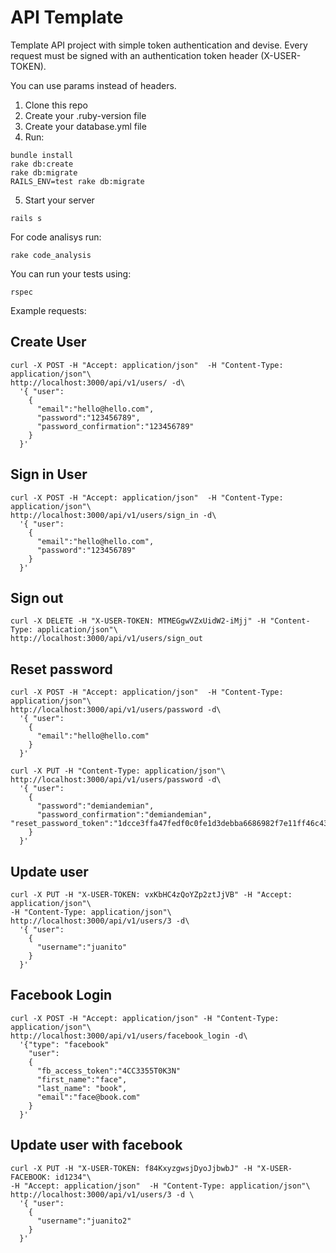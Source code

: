 API Template
==============

Template API project with simple token authentication and devise. Every request must be signed with an authentication token header (X-USER-TOKEN).

You can use params instead of headers.

1.  Clone this repo
2.  Create your .ruby-version file
3.  Create your database.yml file
4.  Run:

  ```
  bundle install
  rake db:create
  rake db:migrate
  RAILS_ENV=test rake db:migrate
  ```
5. Start your server

  ```
  rails s
  ```

For code analisys run:
```
rake code_analysis
```

You can run your tests using:
```
rspec
```


Example requests:

Create User
--------------
```
curl -X POST -H "Accept: application/json"  -H "Content-Type: application/json"\ 
http://localhost:3000/api/v1/users/ -d\
  '{ "user":
    {
      "email":"hello@hello.com",
      "password":"123456789",
      "password_confirmation":"123456789"
    }
  }'
```
Sign in User
--------------
```
curl -X POST -H "Accept: application/json"  -H "Content-Type: application/json"\
http://localhost:3000/api/v1/users/sign_in -d\
  '{ "user":
    { 
      "email":"hello@hello.com",
      "password":"123456789"
    }
  }'
```
Sign out
--------------
```
curl -X DELETE -H "X-USER-TOKEN: MTMEGgwVZxUidW2-iMjj" -H "Content-Type: application/json"\
http://localhost:3000/api/v1/users/sign_out
```
Reset password
--------------
```
curl -X POST -H "Accept: application/json"  -H "Content-Type: application/json"\
http://localhost:3000/api/v1/users/password -d\
  '{ "user":
    {
      "email":"hello@hello.com"
    }
  }'
```
```
curl -X PUT -H "Content-Type: application/json"\
http://localhost:3000/api/v1/users/password -d\
  '{ "user":
    {
      "password":"demiandemian",
      "password_confirmation":"demiandemian", "reset_password_token":"1dcce3ffa47fedf0c0fe1d3debba6686982f7e11ff46c43fbcdabd5d7eabadaa"
    }
  }'
```
Update user
--------------
```
curl -X PUT -H "X-USER-TOKEN: vxKbHC4zQoYZp2ztJjVB" -H "Accept: application/json"\ 
-H "Content-Type: application/json"\
http://localhost:3000/api/v1/users/3 -d\ 
  '{ "user":
    {
      "username":"juanito"
    }
  }'
```

Facebook Login
--------------
```
curl -X POST -H "Accept: application/json" -H "Content-Type: application/json"\
http://localhost:3000/api/v1/users/facebook_login -d\
  '{"type": "facebook" 
    "user":
    {
      "fb_access_token":"4CC3355T0K3N"
      "first_name":"face",
      "last_name": "book",
      "email":"face@book.com"
    }
  }'
```

Update user with facebook
--------------
```
curl -X PUT -H "X-USER-TOKEN: f84KxyzgwsjDyoJjbwbJ" -H "X-USER-FACEBOOK: id1234"\
-H "Accept: application/json"  -H "Content-Type: application/json"\
http://localhost:3000/api/v1/users/3 -d \
  '{ "user":
    {
      "username":"juanito2"
    }
  }'
```
